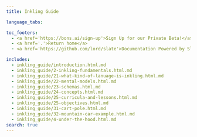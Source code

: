 ```yaml
---
title: Inkling Guide

language_tabs:

toc_footers:
  - <a href='https://bons.ai/sign-up'>Sign Up for our Private Beta!</a>
  - <a href='.'>Return home</a>
  - <a href='https://github.com/lord/slate'>Documentation Powered by Slate</a>

includes:
  - inkling_guide/introduction.html.md
  - inkling_guide/2-inkling-fundamentals.html.md
  - inkling_guide/21-what-kind-of-lanuage-is-inkling.html.md
  - inkling_guide/22-mental-models.html.md
  - inkling_guide/23-schemas.html.md
  - inkling_guide/24-concepts.html.md
  - inkling_guide/25-curricula-and-lessons.html.md
  - inkling_guide/25-objectives.html.md
  - inkling_guide/31-cart-pole.html.md
  - inkling_guide/32-mountain-car-example.html.md
  - inkling_guide/4-under-the-hood.html.md
search: true
---
```

